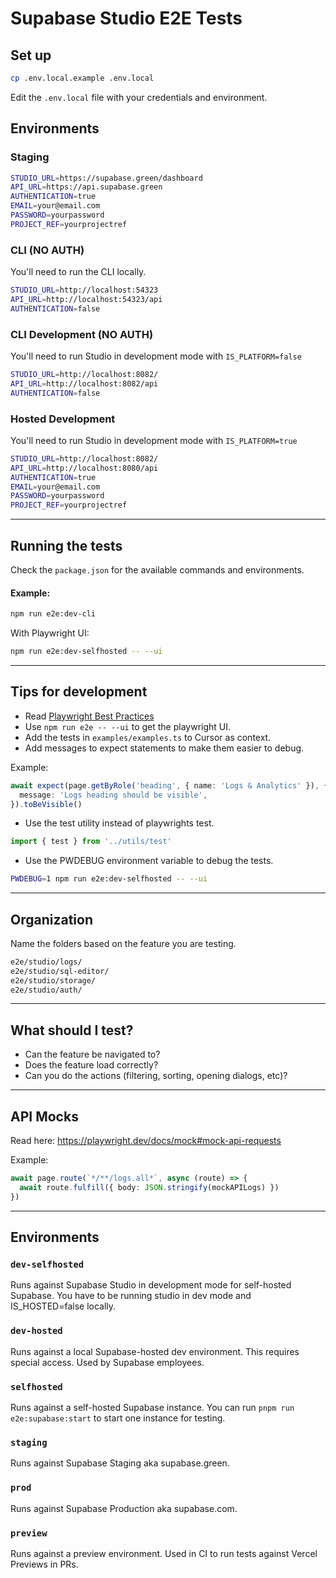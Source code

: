 # Supabase Studio E2E Tests

## Set up

```bash
cp .env.local.example .env.local
```

Edit the `.env.local` file with your credentials and environment.

## Environments

### Staging

```bash
STUDIO_URL=https://supabase.green/dashboard
API_URL=https://api.supabase.green
AUTHENTICATION=true
EMAIL=your@email.com
PASSWORD=yourpassword
PROJECT_REF=yourprojectref
```

### CLI (NO AUTH)

You'll need to run the CLI locally.

```bash
STUDIO_URL=http://localhost:54323
API_URL=http://localhost:54323/api
AUTHENTICATION=false
```

### CLI Development (NO AUTH)

You'll need to run Studio in development mode with `IS_PLATFORM=false`

```bash
STUDIO_URL=http://localhost:8082/
API_URL=http://localhost:8082/api
AUTHENTICATION=false
```

### Hosted Development

You'll need to run Studio in development mode with `IS_PLATFORM=true`

```bash
STUDIO_URL=http://localhost:8082/
API_URL=http://localhost:8080/api
AUTHENTICATION=true
EMAIL=your@email.com
PASSWORD=yourpassword
PROJECT_REF=yourprojectref
```

---

## Running the tests

Check the `package.json` for the available commands and environments.

#### Example:

```bash
npm run e2e:dev-cli
```

With Playwright UI:

```bash
npm run e2e:dev-selfhosted -- --ui
```

---

## Tips for development

- Read [Playwright Best Practices](https://playwright.dev/docs/best-practices)
- Use `npm run e2e -- --ui` to get the playwright UI.
- Add the tests in `examples/examples.ts` to Cursor as context.
- Add messages to expect statements to make them easier to debug.

Example:

```ts
await expect(page.getByRole('heading', { name: 'Logs & Analytics' }), {
  message: 'Logs heading should be visible',
}).toBeVisible()
```

- Use the test utility instead of playwrights test.

```ts
import { test } from '../utils/test'
```

- Use the PWDEBUG environment variable to debug the tests.

```bash
PWDEBUG=1 npm run e2e:dev-selfhosted -- --ui
```

---

## Organization

Name the folders based on the feature you are testing.

```bash
e2e/studio/logs/
e2e/studio/sql-editor/
e2e/studio/storage/
e2e/studio/auth/
```

---

## What should I test?

- Can the feature be navigated to?
- Does the feature load correctly?
- Can you do the actions (filtering, sorting, opening dialogs, etc)?

---

## API Mocks

Read here: https://playwright.dev/docs/mock#mock-api-requests

Example:

```ts
await page.route(`*/**/logs.all*`, async (route) => {
  await route.fulfill({ body: JSON.stringify(mockAPILogs) })
})
```

---

## Environments

### `dev-selfhosted`

Runs against Supabase Studio in development mode for self-hosted Supabase. You have to be running studio in dev mode and IS_HOSTED=false locally.

### `dev-hosted`

Runs against a local Supabase-hosted dev environment. This requires special access. Used by Supabase employees.

### `selfhosted`

Runs against a self-hosted Supabase instance. You can run `pnpm run e2e:supabase:start` to start one instance for testing.

### `staging`

Runs against Supabase Staging aka supabase.green.

### `prod`

Runs against Supabase Production aka supabase.com.

### `preview`

Runs against a preview environment. Used in CI to run tests against Vercel Previews in PRs.

